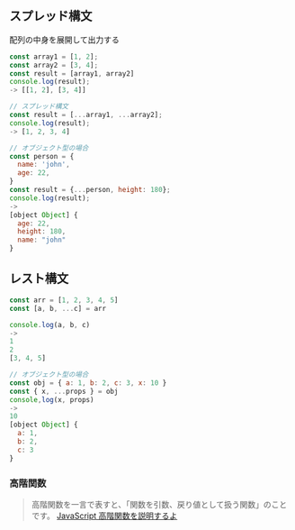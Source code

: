 ## スプレッド構文
配列の中身を展開して出力する

```javascript
const array1 = [1, 2];
const array2 = [3, 4];
const result = [array1, array2]
console.log(result);
-> [[1, 2], [3, 4]]

// スプレッド構文
const result = [...array1, ...array2];
console.log(result);
-> [1, 2, 3, 4]

// オブジェクト型の場合
const person = {
  name: 'john',
  age: 22,
}
const result = {...person, height: 180};
console.log(result);
->
[object Object] {
  age: 22,
  height: 180,
  name: "john"
}
```

## レスト構文

```javascript
const arr = [1, 2, 3, 4, 5]
const [a, b, ...c] = arr

console.log(a, b, c)
->
1
2
[3, 4, 5]

// オブジェクト型の場合
const obj = { a: 1, b: 2, c: 3, x: 10 }
const { x, ...props } = obj
console,log(x, props)
->
10
[object Object] {
  a: 1,
  b: 2,
  c: 3
}
```

### 高階関数
>高階関数を一言で表すと、「関数を引数、戻り値として扱う関数」のことです。
[JavaScript 高階関数を説明するよ](https://qiita.com/may88seiji/items/8f7e42353b6904af5e9a)
